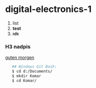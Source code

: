 # digital-electronics-1
1. list
2. **test**
3. ~~idk~~
### H3 nadpis
[guten morgen](https://www.youtube.com "youtube")

```bash
   ## Windows Git Bash:
   $ cd d:/Documents/
   $ mkdir Komar
   $ cd Komar/
